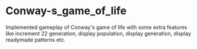 # Conway-s_game_of_life
Implemented gameplay of Conway's game of life with some extra features like increment 22 generation, display population, display generation, display readymade patterns etc.
